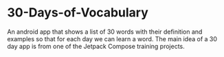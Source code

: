 # 30-Days-of-Vocabulary
An android app that shows a list of 30 words with their definition and examples so that for each day we can learn a word. The main idea of a 30 day app is from one of the Jetpack Compose training projects.
